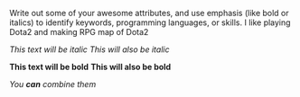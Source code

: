 Write out some of your awesome attributes, and use emphasis (like bold or italics) to identify keywords, programming languages, or skills. 
I like playing Dota2 and making RPG map of Dota2

*This text will be italic*
_This will also be italic_

**This text will be bold**
__This will also be bold__

_You **can** combine them_
